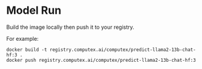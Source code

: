 # Model Run

Build the image locally then push it to your registry.

For example:
```
docker build -t registry.computex.ai/computex/predict-llama2-13b-chat-hf:3 .
docker push registry.computex.ai/computex/predict-llama2-13b-chat-hf:3 
```
